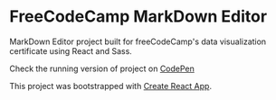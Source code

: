 # FreeCodeCamp MarkDown Editor

MarkDown Editor project built for freeCodeCamp's data visualization certificate using React and Sass.  

Check the running version of project on [CodePen](https://codepen.io/Koshkarik/full/mqXWOP/)

This project was bootstrapped with [Create React App](https://github.com/facebookincubator/create-react-app).

